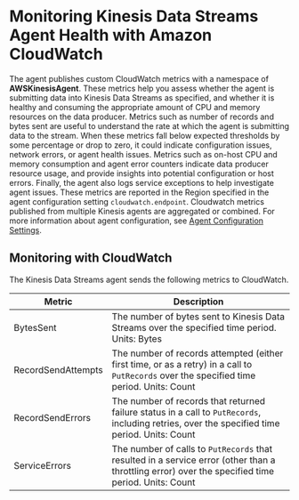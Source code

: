 # Monitoring Kinesis Data Streams Agent Health with Amazon CloudWatch<a name="agent-health"></a>

The agent publishes custom CloudWatch metrics with a namespace of **AWSKinesisAgent**\. These metrics help you assess whether the agent is submitting data into Kinesis Data Streams as specified, and whether it is healthy and consuming the appropriate amount of CPU and memory resources on the data producer\. Metrics such as number of records and bytes sent are useful to understand the rate at which the agent is submitting data to the stream\. When these metrics fall below expected thresholds by some percentage or drop to zero, it could indicate configuration issues, network errors, or agent health issues\. Metrics such as on\-host CPU and memory consumption and agent error counters indicate data producer resource usage, and provide insights into potential configuration or host errors\. Finally, the agent also logs service exceptions to help investigate agent issues\. These metrics are reported in the Region specified in the agent configuration setting `cloudwatch.endpoint`\. Cloudwatch metrics published from multiple Kinesis agents are aggregated or combined\. For more information about agent configuration, see [Agent Configuration Settings](writing-with-agents.md#agent-config-settings)\.

## Monitoring with CloudWatch<a name="agent-metrics"></a>

The Kinesis Data Streams agent sends the following metrics to CloudWatch\.


| Metric | Description | 
| --- | --- | 
| BytesSent |  The number of bytes sent to Kinesis Data Streams over the specified time period\. Units: Bytes  | 
| RecordSendAttempts |  The number of records attempted \(either first time, or as a retry\) in a call to `PutRecords` over the specified time period\. Units: Count  | 
| RecordSendErrors |  The number of records that returned failure status in a call to `PutRecords`, including retries, over the specified time period\. Units: Count  | 
| ServiceErrors |  The number of calls to `PutRecords` that resulted in a service error \(other than a throttling error\) over the specified time period\.  Units: Count  | 